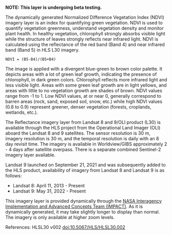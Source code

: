 **NOTE: This layer is undergoing beta testing.**

The dynamically generated Normalized Difference Vegetation Index (NDVI) imagery layer is an index for quantifying green vegetation. NDVI is used to quantify vegetation greenness, understand vegetation density and monitor plant health. In healthy vegetation, chlorophyll strongly absorbs visible light while the structure of leaves strongly reflects near infrared light. NDVI is calculated using the reflectance of the red band (Band 4) and near infrared band (Band 5) in HLS L30 imagery.

`NDVI = (B5-B4)/(B5+B4)`

The image is applied with a divergent blue-green to brown color palette. It depicts areas with a lot of green leaf growth, indicating the presence of chlorophyll, in dark green colors. Chlorophyll reflects more infrared light and less visible light. Areas with some green leaf growth are in light yellows, and areas with little to no vegetation growth are shades of brown. NDVI values range from -1 to 1. Low NDVI values, at or near 0, generally correspond to barren areas (rock, sand, exposed soil, snow, etc.) while high NDVI values (0.8 to 0.9) represent greener, denser vegetation (forests, croplands, wetlands, etc.).

The Reflectance imagery layer from Landsat 8 and 9/OLI product (L30) is available through the HLS project from the Operational Land Imager (OLI) aboard the Landsat 8 and 9 satellites. The sensor resolution is 30 m, imagery resolution is 30 m, and the temporal resolution is daily with an 8 day revisit time. The imagery is available in Worldview/GIBS approximately 2 - 4 days after satellite overpass. There is a separate combined Sentinel-2 imagery layer available.

Landsat 9 launched on September 21, 2021 and was subsequently added to the HLS product, availability of imagery from Landsat 8 and Landsat 9 is as follows:
- Landsat 8: April 11, 2013 - Present
- Landsat 9: May 31, 2022 - Present

This imagery layer is provided dynamically through the [NASA Interagency Implementation and Advanced Concepts Team (IMPACT)](https://www.earthdata.nasa.gov/about/impact). As it is dynamically generated, it may take slightly longer to display than normal. The imagery is only available at higher zoom levels.

References: HLSL30 v002 [doi:10.5067/HLS/HLSL30.002](https://doi.org/10.5067/HLS/HLSL30.002)